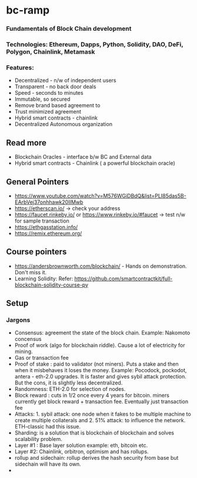 # bc-ramp
### Fundamentals of Block Chain development
### Technologies: Ethereum, Dapps, Python, Solidity, DAO, DeFi, Polygon, Chainlink, Metamask

### Features:
* Decentralized - n/w of independent users
* Transparent - no back door deals
* Speed - seconds to minutes
* Immutable, so secured
* Remove brand based agreement to 
* Trust minimized agreement
* Hybrid smart contracts - chainlink
* Decentralized Autonomous organization

## Read more
* Blockchain Oracles  - interface b/w BC and External data
* Hybrid smart contracts - Chainlink ( a powerful blockchain oracle)


## General Pointers
* https://www.youtube.com/watch?v=M576WGiDBdQ&list=PLI85das5B-EArbVej37onhhawk20IIMwb
* https://etherscan.io/ -> check your address
* https://faucet.rinkeby.io/ or https://www.rinkeby.io/#faucet -> test n/w for sample transaction
* https://ethgasstation.info/
* https://remix.ethereum.org/


## Course pointers
* https://andersbrownworth.com/blockchain/ - Hands on demonstration. Don't miss it.
* Learning Solidity: Refer: https://github.com/smartcontractkit/full-blockchain-solidity-course-py



## Setup


### Jargons
* Consensus: agreement the state of the block chain. Example: Nakomoto concensus
* Proof of work (algo for blockchain riddle). Cause a lot of electricity for mining.
* Gas or transaction fee
* Proof of stake : paid to validator (not miners). Puts a stake and then when it misbehaves it loses the money. Example: Pocodock, pockodot, antera - eth-2.0 upgrades. It is faster and gives sybil attack protection. But the cons, it is slightly less decentralized.
* Randomness: ETH-2.0 for selection of nodes.
* Block reward : cuts in 1/2 once every 4 years for bitcoin. miners currently get block reward + transaction fee. Eventually just transaction fee
* Attacks: 1. sybil attack: one node when it fakes to be multiple machine to create multiple collaterals and 2. 51% attack: to influence the network. ETH-classic had this issue.
* Sharding: is a solution that is blockchain of blockchain and solves scalability problem.
* Layer #1 : Base layer solution example: eth, bitcoin etc. 
* Layer #2: Chainlink, orbitron, optimism and has rollups.
* rollup and sidechain: rollup derives the hash security from base but sidechain will have its own. 
* 